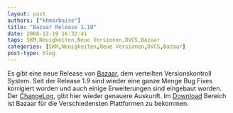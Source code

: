 ```yaml
---
layout: post
authors: ["khmarbaise"]
title: "Bazaar Release 1.10"
date: 2008-12-19 16:32:41
tags: SKM,Neuigkeiten,Neue Versionen,DVCS,Bazaar
categories: [SKM,Neuigkeiten,Neue Versionen,DVCS,Bazaar]
post-type: blog
---
```

Es gibt eine neue Release von [Bazaar](http://www.bazaar-vcs.org), dem verteilten Versionskontroll System. 
Seit der Release 1.9 sind wieder eine ganze Menge Bug Fixes korrigiert worden und auch einige Erweiterungen sind eingebaut worden. 
Der [ChangeLog](http://doc.bazaar-vcs.org/bzr.1.10/en/release-notes/NEWS.html#bzr-1-10-2008-12-05), gibt hier wieder genauere Auskunft. 
Im [Download](http://bazaar-vcs.org/Download) Bereich ist Bazaar für die Verschiedensten Plattformen zu bekommen.
